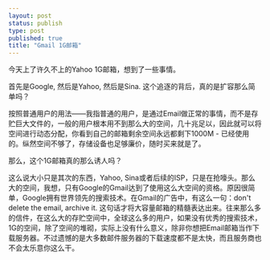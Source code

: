 ```yaml
--- 
layout: post
status: publish
type: post
published: true
title: "Gmail 1G邮箱"
---
```

<p>今天上了许久不上的Yahoo 1G邮箱，想到了一些事情。</p> <p>首先是Google, 然后是Yahoo, 然后是Sina. 这个追逐的背后，真的是扩容那么简单吗？</p> <p>按照普通用户的用法——我指普通的用户，是通过Email做正常的事情，而不是存贮巨大文件的，一般的用户根本用不到那么大的空间，几十兆足以，因此就可以将空间进行动态分配，你看到自己的邮箱剩余空间永远都剩下1000M - 已经使用的。纵然空间不够了，存储设备也足够廉价，随时买来就是了。</p> <p>那么，这个1G邮箱真的那么诱人吗？</p> <p>这么说大小只是其次的东西，Yahoo, Sina或者后续的ISP，只是在抢嚎头。那么大的空间，我想，只有Google的Gmail达到了使用这么大空间的资格。原因很简单，Google拥有世界领先的搜索技术。在Gmail的广告中，有这么一句：don't delete the email, archive it. 这句话才将大容量邮箱的精髓表达出来。往来那么多的信件，在这么大的存贮空间中，全球这么多的用户，如果没有优秀的搜索技术，1G的空间，除了空间的堆砌，实际上没有什么意义，除非你想把Email邮箱当作下载服务器。不过遗憾的是大多数邮件服务器的下载速度都不是太快，而且服务商也不会太乐意你这么干。</p>
